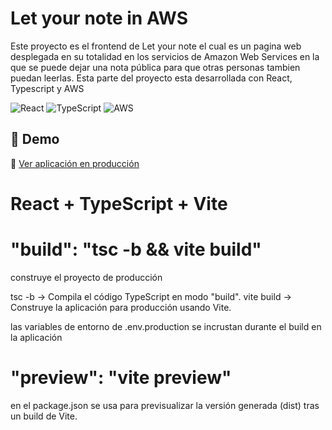 # Let your note in AWS

Este proyecto es el frontend de Let your note el cual es un pagina web desplegada en su totalidad en los servicios de Amazon Web Services en la que se puede dejar una nota pública para que otras personas tambien puedan leerlas. Esta parte del proyecto esta desarrollada con React, Typescript y AWS

![React](https://img.shields.io/badge/React-18-blue?logo=react)
![TypeScript](https://img.shields.io/badge/TypeScript-5-blue?logo=typescript)
![AWS](https://img.shields.io/badge/AWS-S3-orange?logo=amazonaws)

## 🎯 Demo

🔗 [Ver aplicación en producción](https://d1h9ffdvcgkqp8.cloudfront.net/)

# React + TypeScript + Vite

# "build": "tsc -b && vite build"

construye el proyecto de producción

tsc -b → Compila el código TypeScript en modo "build".
vite build → Construye la aplicación para producción usando Vite.

las variables de entorno de .env.production se incrustan durante el build en la aplicación

# "preview": "vite preview"

en el package.json se usa para previsualizar la versión generada (dist) tras un build de Vite.
